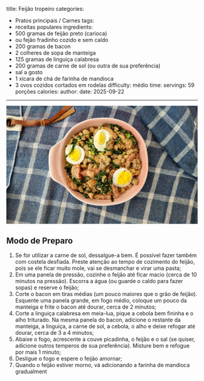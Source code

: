title: Feijão tropeiro
categories:
  - Pratos principais / Carnes
tags:
  - receitas populares
ingredients:
  - 500 gramas de feijão preto (carioca)
  - ou fejão fradinho cozido e sem caldo
  - 200 gramas de bacon
  - 2 colheres de sopa de manteiga
  - 125 gramas de linguiça calabresa
  - 200 gramas de carne de sol (ou outra de sua preferência)
  - sal a gosto
  - 1 xícara de chá de farinha de mandioca
  - 3 ovos cozidos cortados em rodelas
difficulty: médio
time:
servings: 59 porções
calories: 
author:
date: 2025-09-22
---
![Feijão-tropeiro](/images/feij_o_tropeiro.jpg)

## Modo de Preparo
1. Se for utilizar a carne de sol, dessalgue-a bem. É possível fazer também com costela desfiada. Preste atenção ao tempo de cozimento do feijão, pois se ele ficar muito mole, vai se desmanchar e virar uma pasta;
2. Em uma panela de pressão, cozinhe o feijão até ficar macio (cerca de 10 minutos na pressão). Escorra a água (ou guarde o caldo para fazer sopas) e reserve o feijão;
3. Corte o bacon em tiras médias (um pouco maiores que o grão de feijão). Esquente uma panela grande, em fogo médio, coloque um pouco da manteiga e frite o bacon até dourar, cerca de 2 minutos;
4. Corte a linguiça calabresa em meia-lua, pique a cebola bem fininha e o alho triturado. Na mesma panela do bacon, adicione o restante da manteiga, a linguiça, a carne de sol, a cebola, o alho e deixe refogar até dourar, cerca de 3 a 4 minutos;
5. Abaixe o fogo, acrescente a couve picadinha, o feijão e o sal (se quiser, adicione outros temperos de sua preferência). Misture bem e refogue por mais 1 minuto;
6. Desligue o fogo e espere o feijão amornar;
7. Quando o feijão estiver morno, vá adicionando a farinha de mandioca gradualment
